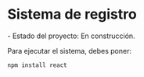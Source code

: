 <h1>Sistema de registro</h1>
- Estado del proyecto: En construcción.

Para ejecutar el sistema, debes poner:

````npm install react````
